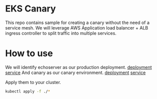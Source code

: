 # EKS Canary

This repo contains sample for creating a canary without the need of a service mesh. We will leverage AWS Application load balancer + ALB ingress controller to split traffic into multiple services.

# How to use

We will identify echoserver as our production deployment. [deployment](./echoserver.yaml) [service](service.yaml)
And canary as our canary environment. [deployment](./echoserver-canary.yaml) [service](service-canary.yaml)

Apply them to your cluster.

```bash
kubectl apply -f ./*
```
